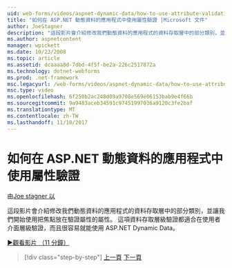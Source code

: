 ```yaml
---
uid: web-forms/videos/aspnet-dynamic-data/how-to-use-attribute-validation-in-aspnet-dynamic-data-applications
title: "如何在 ASP.NET 動態資料的應用程式中使用屬性驗證 |Microsoft 文件"
author: JoeStagner
description: "這段影片會介紹修改我們動態資料的應用程式的資料存取層中的部分類別，並讓我們焦 o 啟動使用屬性..."
ms.author: aspnetcontent
manager: wpickett
ms.date: 10/23/2008
ms.topic: article
ms.assetid: dcaaaa8d-7dbd-4f5f-be2a-226c2517872a
ms.technology: dotnet-webforms
ms.prod: .net-framework
msc.legacyurl: /web-forms/videos/aspnet-dynamic-data/how-to-use-attribute-validation-in-aspnet-dynamic-data-applications
msc.type: video
ms.openlocfilehash: 6f250b2ac248d09a9708e569e06153bab9e4f66b
ms.sourcegitcommit: 9a9483aceb34591c97451997036a9120c3fe2baf
ms.translationtype: MT
ms.contentlocale: zh-TW
ms.lasthandoff: 11/10/2017
---
```

<a name="how-to-use-attribute-validation-in-aspnet-dynamic-data-applications"></a>如何在 ASP.NET 動態資料的應用程式中使用屬性驗證
====================
由[Joe stagner 以](https://github.com/JoeStagner)

這段影片會介紹修改我們動態資料的應用程式的資料存取層中的部分類別，並讓我們開始使用把焦點放在驗證屬性的屬性。 這項資料存取層級驗證都適合在使用者介面層級驗證，而且很容易就能使用 ASP.NET Dynamic Data。

[&#9654;觀看影片 （11 分鐘）](https://channel9.msdn.com/Blogs/ASP-NET-Site-Videos/how-to-use-attribute-validation-in-aspnet-dynamic-data-applications)

>[!div class="step-by-step"]
[上一頁](how-to-enable-table-specific-routing-in-dynamic-data-applications.md)
[下一頁](how-to-implement-custom-field-validation-with-imperative-logic-in-vb-or-c.md)
